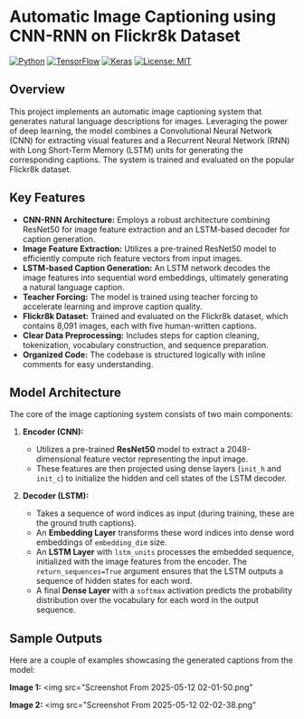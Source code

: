 # Automatic Image Captioning using CNN-RNN on Flickr8k Dataset

[![Python](https://img.shields.io/badge/Python-3.x-blue.svg)](https://www.python.org/)
[![TensorFlow](https://img.shields.io/badge/TensorFlow-%23FF6F00.svg?style=flat&logo=tensorflow&logoColor=white)](https://www.tensorflow.org/)
[![Keras](https://img.shields.io/badge/Keras-%23D00000.svg?style=flat&logo=keras&logoColor=white)](https://keras.io/)
[![License: MIT](https://img.shields.io/badge/License-MIT-yellow.svg)](https://opensource.org/licenses/MIT)

## Overview

This project implements an automatic image captioning system that generates natural language descriptions for images. Leveraging the power of deep learning, the model combines a Convolutional Neural Network (CNN) for extracting visual features and a Recurrent Neural Network (RNN) with Long Short-Term Memory (LSTM) units for generating the corresponding captions. The system is trained and evaluated on the popular Flickr8k dataset.

## Key Features

* **CNN-RNN Architecture:** Employs a robust architecture combining ResNet50 for image feature extraction and an LSTM-based decoder for caption generation.
* **Image Feature Extraction:** Utilizes a pre-trained ResNet50 model to efficiently compute rich feature vectors from input images.
* **LSTM-based Caption Generation:** An LSTM network decodes the image features into sequential word embeddings, ultimately generating a natural language caption.
* **Teacher Forcing:** The model is trained using teacher forcing to accelerate learning and improve caption quality.
* **Flickr8k Dataset:** Trained and evaluated on the Flickr8k dataset, which contains 8,091 images, each with five human-written captions.
* **Clear Data Preprocessing:** Includes steps for caption cleaning, tokenization, vocabulary construction, and sequence preparation.
* **Organized Code:** The codebase is structured logically with inline comments for easy understanding.

## Model Architecture

The core of the image captioning system consists of two main components:

1.  **Encoder (CNN):**
    * Utilizes a pre-trained **ResNet50** model to extract a 2048-dimensional feature vector representing the input image.
    * These features are then projected using dense layers (`init_h` and `init_c`) to initialize the hidden and cell states of the LSTM decoder.

2.  **Decoder (LSTM):**
    * Takes a sequence of word indices as input (during training, these are the ground truth captions).
    * An **Embedding Layer** transforms these word indices into dense word embeddings of `embedding_dim` size.
    * An **LSTM Layer** with `lstm_units` processes the embedded sequence, initialized with the image features from the encoder. The `return_sequences=True` argument ensures that the LSTM outputs a sequence of hidden states for each word.
    * A final **Dense Layer** with a `softmax` activation predicts the probability distribution over the vocabulary for each word in the output sequence.

  ## Sample Outputs

Here are a couple of examples showcasing the generated captions from the model:

**Image 1:**
<img src="Screenshot From 2025-05-12 02-01-50.png" 

**Image 2:**
<img src="Screenshot From 2025-05-12 02-02-38.png"
